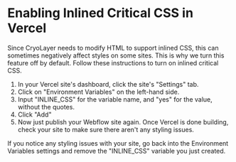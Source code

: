 # Enabling Inlined Critical CSS in Vercel

Since CryoLayer needs to modify HTML to support inlined CSS, this can sometimes negatively affect styles on some sites. This is why we turn this feature off by default. Follow these instructions to turn on inlined critical CSS.

1. In your Vercel site's dashboard, click the site's "Settings" tab.
1. Click on "Environment Variables" on the left-hand side.
1. Input "INLINE_CSS" for the variable name, and "yes" for the value, without the quotes.
1. Click "Add"
1. Now just publish your Webflow site again. Once Vercel is done building, check your site to make sure there aren't any styling issues.

If you notice any styling issues with your site, go back into the Environment Variables settings and remove the "INLINE_CSS" variable you just created.
